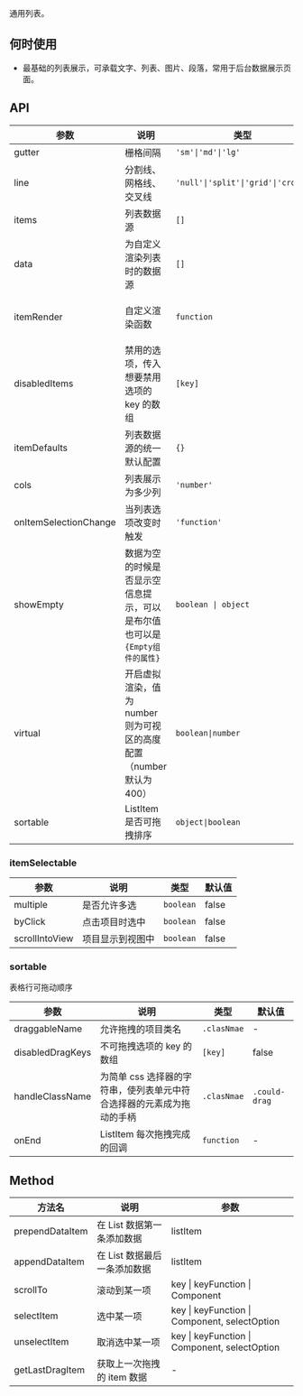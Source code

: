 通用列表。

## 何时使用

- 最基础的列表展示，可承载文字、列表、图片、段落，常用于后台数据展示页面。

## API

| 参数 | 说明 | 类型 | 默认值 |
| --- | --- | --- | --- |
| gutter | 栅格间隔 | `'sm'\|'md'\|'lg'` | - |
| line | 分割线、网格线、交叉线 | `'null'\|'split'\|'grid'\|'cross'` | null |
| items | 列表数据源 | `[]` | - |
| data | 为自定义渲染列表时的数据源 | `[]` | - |
| itemRender | 自定义渲染函数 | `function` | ({itemData}) => ({children: itemData}) |
| disabledItems | 禁用的选项，传入想要禁用选项的 key 的数组 | `[key]` | - |
| itemDefaults | 列表数据源的统一默认配置 | `{}` | - |
| cols | 列表展示为多少列 | `'number'` | - |
| onItemSelectionChange | 当列表选项改变时触发 | `'function'` | - |
| showEmpty | 数据为空的时候是否显示空信息提示，可以是布尔值也可以是`{Empty组件的属性}` | `boolean \| object` | `false` |
| virtual | 开启虚拟渲染，值为 number 则为可视区的高度配置（number 默认为 400） | `boolean\|number` | false |
| sortable | ListItem 是否可拖拽排序 | `object\|boolean` | false |

### itemSelectable

| 参数           | 说明             | 类型      | 默认值 |
| -------------- | ---------------- | --------- | ------ |
| multiple       | 是否允许多选     | `boolean` | false  |
| byClick        | 点击项目时选中   | `boolean` | false  |
| scrollIntoView | 项目显示到视图中 | `boolean` | false  |

### sortable

表格行可拖动顺序

| 参数 | 说明 | 类型 | 默认值 |
| --- | --- | --- | --- |
| draggableName | 允许拖拽的项目类名 | `.clasNmae` | - |
| disabledDragKeys | 不可拖拽选项的 key 的数组 | `[key]` | false |
| handleClassName | 为简单 css 选择器的字符串，使列表单元中符合选择器的元素成为拖动的手柄 | `.clasNmae` | `.could-drag` |
| onEnd | ListItem 每次拖拽完成的回调 | `function` | - |

## Method

| 方法名          | 说明                         | 参数                                          |
| --------------- | ---------------------------- | --------------------------------------------- |
| prependDataItem | 在 List 数据第一条添加数据   | listItem                                      |
| appendDataItem  | 在 List 数据最后一条添加数据 | listItem                                      |
| scrollTo        | 滚动到某一项                 | key \| keyFunction \| Component               |
| selectItem      | 选中某一项                   | key \| keyFunction \| Component, selectOption |
| unselectItem    | 取消选中某一项               | key \| keyFunction \| Component, selectOption |
| getLastDragItem | 获取上一次拖拽的 item 数据   | -                                             |
